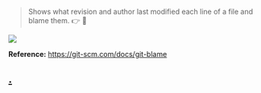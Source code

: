 > Shows what revision and author last modified each line of a file and blame them. 
:point_right: :no_good:

![](http://i.imgur.com/Ywpucz6.png)

**Reference:** https://git-scm.com/docs/git-blame

## [.](http://i.imgur.com/xancoby.png)